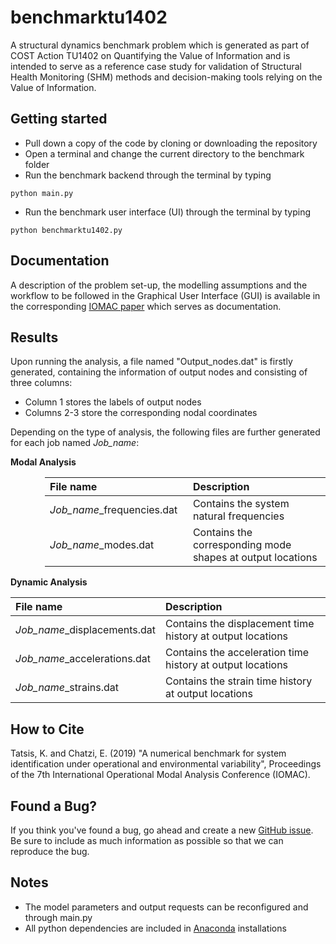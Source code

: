 # benchmarktu1402

A structural dynamics benchmark problem which is generated as part of COST Action TU1402 on 
Quantifying the Value of Information and is intended to serve as a reference case 
study for validation of Structural Health Monitoring (SHM) methods and decision-making tools 
relying on the Value of Information.

## Getting started

- Pull down a copy of the code by cloning or downloading the repository
- Open a terminal and change the current directory to the benchmark folder
- Run the benchmark backend through the terminal by typing
```
python main.py
```
- Run the benchmark user interface (UI) through the terminal by typing
```
python benchmarktu1402.py
```

## Documentation

A description of the problem set-up, the modelling assumptions and the workflow to be followed in the Graphical User Interface (GUI) is available in the corresponding [IOMAC paper](https://github.com/ETH-WindMil/benchmarktu1402/blob/master/IOMAC_2019.pdf) which serves as documentation.


## Results

Upon running the analysis, a file named "Output_nodes.dat" is firstly generated, containing the information
of output nodes and consisting of three columns:
- Column 1 stores the labels of output nodes
- Columns 2-3 store the corresponding nodal coordinates

Depending on the type of analysis, the following files are further generated for each job named *Job_name*:

**Modal Analysis**

<div style="margin-left:55px">
<table>
  <thead>
      <tr>
        <th align="left", width="240">File name</th>
        <th align="left", width="500">Description</th>
      </tr>
  </thead>
  <body>
      <tr>
          <td> <i>Job_name</i>_frequencies.dat </td>
          <td> Contains the system natural frequencies </td>
      </tr>
      <tr>
          <td> <i>Job_name</i>_modes.dat </td>
          <td> Contains the corresponding mode shapes at output locations </td>
      </tr>
  </tbody>
</table>
</div>

**Dynamic Analysis**

<table>
  <thead>
      <tr>
        <th align="left", width="200">File name</th>
        <th align="left", width="500">Description</th>
      </tr>
  </thead>
  <body>
      <tr>
          <td> <i>Job_name</i>_displacements.dat </td>
          <td> Contains the displacement time history at output locations </td>
      </tr>
      <tr>
          <td> <i>Job_name</i>_accelerations.dat </td>
          <td> Contains the acceleration time history at output locations </td>
      </tr>
      <tr>
          <td> <i>Job_name</i>_strains.dat </td>
          <td> Contains the strain time history at output locations </td>
      </tr>
  </tbody>
</table>

## How to Cite

Tatsis, K. and Chatzi, E. (2019) "A numerical benchmark for system identification under operational and environmental variability", Proceedings of the 7th International Operational Modal Analysis Conference (IOMAC).

## Found a Bug?

If you think you've found a bug, go ahead and create a new [GitHub issue](https://help.github.com/en/articles/creating-an-issue). Be sure to include as much information as possible so that we can reproduce the bug.

## Notes

- The model parameters and output requests can be reconfigured and through main.py
- All python dependencies are included in [Anaconda](https://www.anaconda.com/distribution/) installations
